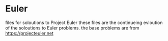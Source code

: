 # Euler
files for soloutions to Project Euler
these files are the continueing evloution of the soloutions to Euler problems.
the base problems are from https://projecteuler.net
